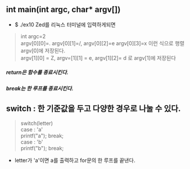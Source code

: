 ## int main(int argc, char* argv[])
- $ ./ex10 Zed를 리눅스 터미널에 입력하게되면
>
> int argc=2<br>
> argv[0][0]=. argv[0][1]=/, argv[0][2]=e argv[0][3]=x 이런 식으로 행렬 argv[0]에 저장된다.<br>
> argv[1][0] = Z, argv=[1][1] = e, argv[1][2]= d 로 argv[1]에 저장된다<br>

##### return은 함수를 종료시킨다.<br>
##### break는 한 루프를 종료시킨다.<br>

## switch : 한 기준값을 두고 다양한 경우로 나눌 수 있다.
>switch(letter)<br>
>case : 'a'<br>
>  printf("a"); break;<br>
>case : 'b'<br>
>  printf("b"); break;<br>
 
- letter가 'a'이면 a를 출력하고 for문의 한 루프를 끝낸다.

